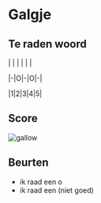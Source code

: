 # Galgje

## Te raden woord

| | | | | |

|-|O|-|O|-|

|1|2|3|4|5|

## Score
![gallow](./images/2.png)

## Beurten
* ik raad een o
* ik raad een  (niet goed)